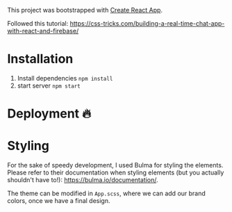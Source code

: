 This project was bootstrapped with [Create React App](https://github.com/facebook/create-react-app).


Followed this tutorial: https://css-tricks.com/building-a-real-time-chat-app-with-react-and-firebase/ 

# Installation
1. Install dependencies
`npm install`
2. start server
`npm start`

# Deployment :fire:

# Styling
For the sake of speedy development, I used Bulma for styling the elements. Please refer to their documentation when styling elements (but you actually shouldn't have to!): https://bulma.io/documentation/. 

The theme can be modified in `App.scss`, where we can add our brand colors, once we have a final design.

